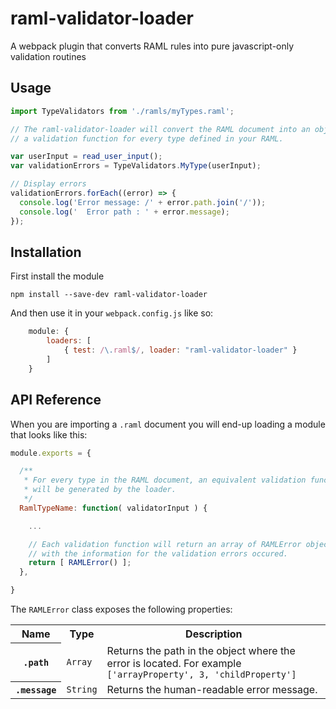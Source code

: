 # raml-validator-loader

A webpack plugin that converts RAML rules into pure javascript-only validation routines

## Usage

```js
import TypeValidators from './ramls/myTypes.raml';

// The raml-validator-loader will convert the RAML document into an object with
// a validation function for every type defined in your RAML.

var userInput = read_user_input();
var validationErrors = TypeValidators.MyType(userInput);

// Display errors
validationErrors.forEach((error) => {
  console.log('Error message: /' + error.path.join('/'));
  console.log('  Error path : ' + error.message);
});

```

## Installation

First install the module

```
npm install --save-dev raml-validator-loader
```

And then use it in your `webpack.config.js` like so:

```js
    module: {
        loaders: [
            { test: /\.raml$/, loader: "raml-validator-loader" }
        ]
    }
```

## API Reference

When you are importing a `.raml` document you will end-up loading a module that looks like this:

```js
module.exports = {

  /**
   * For every type in the RAML document, an equivalent validation function
   * will be generated by the loader.
   */
  RamlTypeName: function( validatorInput ) {

    ...

    // Each validation function will return an array of RAMLError objects
    // with the information for the validation errors occured.
    return [ RAMLError() ];
  },

}
```

The `RAMLError` class exposes the following properties:

<table>
  <tr>
    <th>Name</th>
    <th>Type</th>
    <th>Description</th>
  </tr>
  <tr>
    <th><code>.path</code></th>
    <td><code>Array</code></td>
    <td>Returns the path in the object where the error is located. For example <code>['arrayProperty', 3, 'childProperty']</code></td>
  </tr>
  <tr>
    <th><code>.message</code></th>
    <td><code>String</code></td>
    <td>Returns the human-readable error message.</td>
  </tr>
</table>
